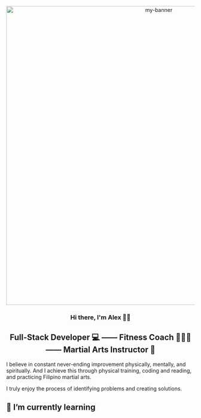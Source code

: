 <p align ="center">
<img width="800" src ="https://user-images.githubusercontent.com/90926044/141658485-b2f37f76-ca0a-4e05-ab97-4f196fa69f5f.png" alt="my-banner">
</p>

<h3 align="center">
Hi there, I'm Alex 👋🏽
</h3>

<h2 align="center">Full-Stack Developer 💻 —— Fitness Coach 🏋🏽‍♂️ —— Martial Arts Instructor 🥋</h2>

I believe in constant never-ending improvement physically, mentally, and spiritually. And I achieve this through physical training, coding and reading, and practicing Filipino martial arts.

I truly enjoy the process of identifying problems and creating solutions.
  
## 🌱 I’m currently learning
<!-- <img width ="32" src="https://cutecdn.codingdojo.com/new_design_image/new_programs/optimized/html-course-icon-lg.png" alt ="html-5"><img width="32" src="https://cutecdn.codingdojo.com/new_design_image/new_programs/optimized/css-course-icon-lg.png" alt ="css3"><img width ="32" src="https://cutecdn.codingdojo.com/new_design_image/new_programs/optimized/javascript-course-icon-lg.png" alt ="javascript"> -->

  <!--
**agruezo/agruezo** is a ✨ _special_ ✨ repository because its `README.md` (this file) appears on your GitHub profile.

Here are some ideas to get you started:

- 🔭 I’m currently working on ...
- 🌱 I’m currently learning ...
- 👯 I’m looking to collaborate on ...
- 🤔 I’m looking for help with ...
- 💬 Ask me about ...
- 📫 How to reach me: ...
- 😄 Pronouns: ...
- ⚡ Fun fact: ...
-->
